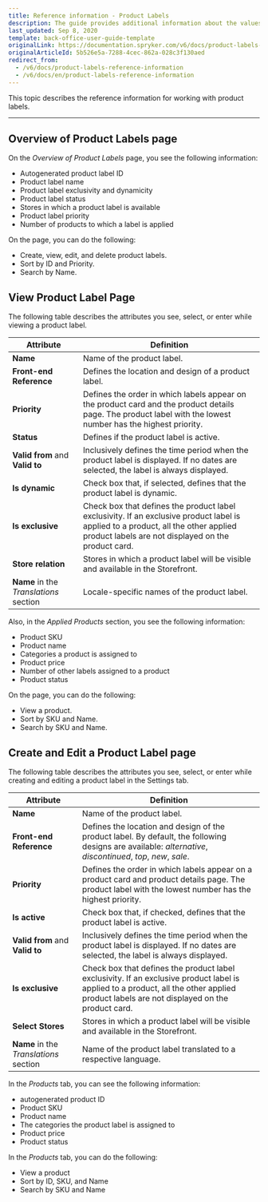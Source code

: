 ```yaml
---
title: Reference information - Product Labels
description: The guide provides additional information about the values you use when creating or updating product labels in the Back Office.
last_updated: Sep 8, 2020
template: back-office-user-guide-template
originalLink: https://documentation.spryker.com/v6/docs/product-labels-reference-information
originalArticleId: 5b526e5a-7288-4cec-862a-028c3f130aed
redirect_from:
  - /v6/docs/product-labels-reference-information
  - /v6/docs/en/product-labels-reference-information
---
```


This topic describes the reference information for working with product labels.
***
## Overview of Product Labels page

On the *Overview of Product Labels* page, you see the following information:

* Autogenerated product label ID
* Product label name
* Product label exclusivity and dynamicity
* Product label status
* Stores in which a product label is available
* Product label priority
* Number of products to which a label is applied

On the page, you can do the following:

* Create, view, edit, and delete product labels.
* Sort by ID and Priority.
* Search by Name.

## View Product Label Page
The following table describes the attributes you see, select, or enter while viewing a product label.


| Attribute | Definition |
| --- | --- |
| **Name** | Name of the product label. |
| **Front-end Reference** | Defines the location and design of a product label. |
| **Priority** | Defines the order in which labels appear on the product card and the product details page. The product label with the lowest number has the highest priority. |
| **Status** | Defines if the product label is active.  |
| **Valid from** and **Valid to** | Inclusively defines the time period when the product label is displayed. If no dates are selected, the label is always displayed. |
| **Is dynamic** | Check box that, if selected, defines that the product label is dynamic. |
| **Is exclusive** | Check box that defines the product label exclusivity. If an exclusive product label is applied to a product, all the other applied product labels are not displayed on the product card. |
| **Store relation** | Stores in which a product label will be visible and available in the Storefront. |
| **Name** in the *Translations* section | Locale-specific names of the product label.  |



Also, in the *Applied Products* section, you see the following information:

* Product SKU
* Product name
* Categories a product is assigned to
* Product price
* Number of other labels assigned to a product
* Product status

On the page, you can do the following:

* View a product.
* Sort by SKU and Name.
* Search by SKU and Name.





## Create and Edit a Product Label page

The following table describes the attributes you see, select, or enter while creating and editing a product label in the Settings tab.


| Attribute | Definition |
| --- | --- |
| **Name** | Name of the product label. |
| **Front-end Reference** | Defines the location and design of the product label. By default, the following designs are available: *alternative*, *discontinued*, *top*, *new*, *sale*. |
| **Priority** | Defines the order in which labels appear on a product card and product details page. The product label with the lowest number has the highest priority. |
| **Is active** | Check box that, if checked, defines that the product label is active.  |
| **Valid from** and **Valid to** | Inclusively defines the time period when the product label is displayed. If no dates are selected, the label is always displayed. |
| **Is exclusive** | Check box that defines the product label exclusivity. If an exclusive product label is applied to a product, all the other applied product labels are not displayed on the product card. |
| **Select Stores** | Stores in which a product label will be visible and available in the Storefront. |
| **Name** in the *Translations* section | Name of the product label translated to a respective language. |


In the *Products* tab, you can see the following information:

* autogenerated product ID
* Product SKU
* Product name
* The categories the product label is assigned to
* Product price
* Product status

In the *Products* tab, you can do the following:

* View a product
* Sort by ID, SKU, and Name
* Search by SKU and Name



